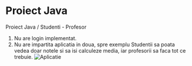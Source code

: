 # Proiect Java
Proiect Java / Studenti - Profesor

1. Nu are login implementat.
2. Nu are impartita aplicatia in doua, spre exemplu Studentii sa poata vedea doar notele si sa isi calculeze media, iar profesorii sa faca tot ce trebuie.
![Aplicatie](https://i.ibb.co/4MQ4zZ0/1java.jpg)

